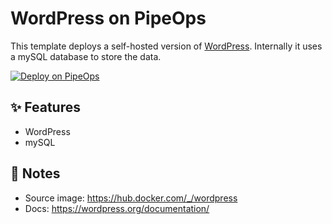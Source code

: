 # WordPress on PipeOps

This template deploys a self-hosted version of [WordPress](https://wordpress.org/). Internally it uses a mySQL database to store the data.

[![Deploy on PipeOps](https://railway.app/button.svg)](https://railway.app/template/EP4wIt?referralCode=fKo7dw)

## ✨ Features

- WordPress
- mySQL


## 📝 Notes

- Source image: https://hub.docker.com/_/wordpress
- Docs: https://wordpress.org/documentation/